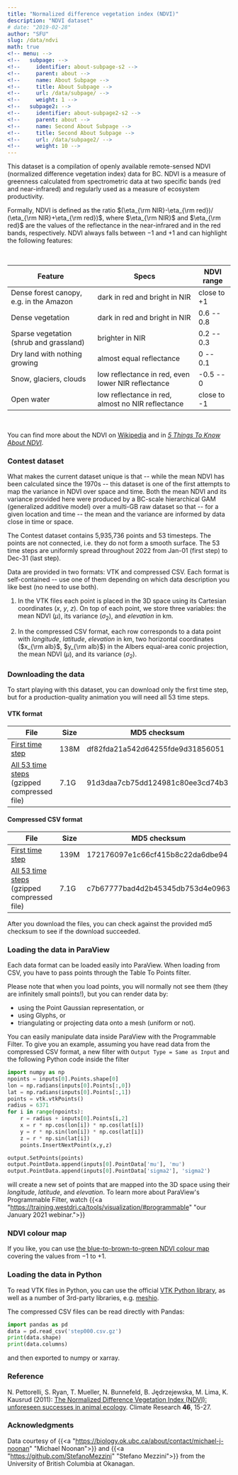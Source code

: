```yaml
---
title: "Normalized difference vegetation index (NDVI)"
description: "NDVI dataset"
# date: "2019-02-28"
author: "SFU"
slug: /data/ndvi
math: true
<!-- menu: -->
<!--   subpage: -->
<!--     identifier: about-subpage-s2 -->
<!--     parent: about -->
<!--     name: About Subpage -->
<!--     title: About Subpage -->
<!--     url: /data/subpage/ -->
<!--     weight: 1 -->
<!--   subpage2: -->
<!--     identifier: about-subpage2-s2 -->
<!--     parent: about -->
<!--     name: Second About Subpage -->
<!--     title: Second About Subpage -->
<!--     url: /data/subpage2/ -->
<!--     weight: 10 -->
---
```


This dataset is a compilation of openly available remote-sensed NDVI (normalized difference vegetation index)
data for BC. NDVI is a measure of greenness calculated from spectrometric data at two specific bands (red and
near-infrared) and regularly used as a measure of ecosystem productivity.

Formally, NDVI is defined as the ratio $(\eta_{\rm NIR}-\eta_{\rm red})/ (\eta_{\rm NIR}+\eta_{\rm red})$,
where $\eta_{\rm NIR}$ and $\eta_{\rm red}$ are the values of the reflectance in the near-infrared and in the
red bands, respectively. NDVI always falls between $-1$ and $+1$ and can highlight the following features:

<br>

<!-- with vegetation (dark in the red band and bright in the NIR) producing higher values closer to 1, dry land -->
<!-- with nothing growing having an NDVI of zero, open water (bright in the red and dark in the NIR) yielding an -->
<!-- NDVI of -1, and snow / glaciers and clouds producing somewhat negative values between -1 and 0 -->

| Feature | Specs | NDVI range |
| ------------- | --------------- | ----------------- |
| Dense forest canopy, e.g. in the Amazon | dark in red and bright in NIR | close to +1 |
| Dense vegetation | dark in red and bright in NIR | 0.6 -- 0.8 |
| Sparse vegetation (shrub and grassland) | brighter in NIR | 0.2 -- 0.3 |
| Dry land with nothing growing | almost equal reflectance | 0 -- 0.1 |
| Snow, glaciers, clouds | low reflectance in red, even lower NIR reflectance | -0.5 -- 0 |
| Open water | low reflectance in red, almost no NIR reflectance | close to -1 |

<br>

You can find more about the NDVI on
[Wikipedia](https://en.wikipedia.org/wiki/Normalized_difference_vegetation_index) and in
[*5 Things To Know About NDVI*](https://up42.com/blog/5-things-to-know-about-ndvi).




### Contest dataset

What makes the current dataset unique <!-- novel --> is that -- while the mean NDVI has been calculated since
the 1970s -- this dataset is one of the first attempts to map the variance in NDVI over space and time. Both
the mean NDVI and its variance provided here were produced by a BC-scale hierarchical GAM (generalized
additive model) over a multi-GB raw dataset so that -- for a given location and time -- the mean and the
variance are informed by data close in time or space.

<!-- <u>To be edited</u>: -->

The Contest dataset contains 5,935,736 points and 53 timesteps. The points are not connected, i.e. they do not
form a smooth surface. The 53 time steps are uniformly spread throughout 2022 from Jan-01 (first step) to
Dec-31 (last step).

Data are provided in two formats: VTK and compressed CSV. Each format is self-contained -- use one of them
depending on which data description you like best (no need to use both).

1. In the VTK files each point is placed in the 3D space using its Cartesian coordinates ($x$, $y$, $z$). On
   top of each point, we store three variables: the mean NDVI ($\mu$), its variance ($\sigma_2$), and
   *elevation* in km.

2. In the compressed CSV format, each row corresponds to a data point with *longitude*, *latitude*,
   *elevation* in km, two horizontal coordinates ($x_{\rm alb}$, $y_{\rm alb}$) in the Albers equal-area conic
   projection, the mean NDVI ($\mu$), and its variance ($\sigma_2$).





<!-- addition to regular geographic coordinates, for each point we provide two horizontal coordinates ($x_{\rm -->
<!-- alb}$, $y_{\rm alb}$) in the Albers projection. We feel that with the VTK format there is no need to provide -->
<!-- these, as you would typically load a VTK file into ParaView where *longitude*, *latitude*, and *elevation* -->
<!-- already map each point into the 3D space. -->





<!-- Please note that in the VTK files the elevation has been scaled down by 10X so that it displays nicely in -->
<!-- ParaView without manual re-scaling. -->






<!-- timesteps: day of year (doy) -->



  
<!-- - , every 16 days, either local (available now) or global scale (still in preparation) -->
<!-- - using statistical models to describe spatial and temporal trends in both the mean and variance in NDVI -->
<!-- - local mean and variance in ecosystem productivity as a function of space (maps) and time -->
<!-- - research aim: understand and describe trends in ecosystem productivity, and also whether ecosystems are -->
<!--   becoming more stochastic (unpredictable) -->
<!-- - BC data now: mean and variance in NDVI -->
<!-- - won't be able to fit the global models by the end of August -->









### Downloading the data

<!-- Data will be published here in mid-September. -->

To start playing with this dataset, you can download only the first time step, but for a production-quality
animation you will need all 53 time steps.

#### VTK format

| File   |  Size      |  MD5 checksum |
|--------|------------|---------------|
| [First time step](https://nextcloud.computecanada.ca/index.php/s/t6NmKEKPRDPBQCw) | 138M | df82fda21a542d64255fde9d31856051 |
| [All 53 time steps](https://nextcloud.computecanada.ca/index.php/s/dxgzCSyCEjpTm5k) (gzipped compressed file) | 7.1G | 91d3daa7cb75dd124981c80ee3cd74b3 |

#### Compressed CSV format

| File   |  Size      |  MD5 checksum |
|--------|------------|---------------|
| [First time step](https://nextcloud.computecanada.ca/index.php/s/4qgXR43pXq2qpck) | 139M | 172176097e1c66cf415b8c22da6dbe94 |
| [All 53 time steps](https://nextcloud.computecanada.ca/index.php/s/mkby6TdJB7bD5ji) (gzipped compressed file) | 7.1G | c7b67777bad4d2b45345db753d4e0963 |

After you download the files, you can check against the provided md5 checksum to see if the download
succeeded.






### Loading the data in ParaView

Each data format can be loaded easily into ParaView. When loading from CSV, you have to pass points through
the Table To Points filter.

Please note that when you load points, you will normally not see them (they are infinitely small points!), but
you can render data by:

- using the Point Gaussian representation, or
- using Glyphs, or
- triangulating or projecting data onto a mesh (uniform or not).

You can easily manipulate data inside ParaView with the Programmable Filter. To give you an example, assuming
you have read data from the compressed CSV format, a new filter with `Output Type = Same as Input` and the
following Python code inside the filter

```py
import numpy as np
npoints = inputs[0].Points.shape[0]
lon = np.radians(inputs[0].Points[:,0])
lat = np.radians(inputs[0].Points[:,1])
points = vtk.vtkPoints()
radius = 6371
for i in range(npoints):
    r = radius + inputs[0].Points[i,2]
    x = r * np.cos(lon[i]) * np.cos(lat[i])
    y = r * np.sin(lon[i]) * np.cos(lat[i])
    z = r * np.sin(lat[i])
    points.InsertNextPoint(x,y,z)

output.SetPoints(points)
output.PointData.append(inputs[0].PointData['mu'], 'mu')
output.PointData.append(inputs[0].PointData['sigma2'], 'sigma2')
```

will create a new set of points that are mapped into the 3D space using their *longitude*, *latitude*, and
*elevation*. To learn more about ParaView's Programmable Filter, watch {{<a
"https://training.westdri.ca/tools/visualization/#programmable" "our January 2021 webinar.">}}






### NDVI colour map

If you like, you can use [the blue-to-brown-to-green NDVI colour map](../../ndvi.json.gz) covering the values from $-1$ to $+1$.







### Loading the data in Python

To read VTK files in Python, you can use the official [VTK Python library](https://pypi.org/project/vtk), as
well as a number of 3rd-party libraries, e.g. [meshio](https://github.com/nschloe/meshio).

The compressed CSV files can be read directly with Pandas:

```py
import pandas as pd
data = pd.read_csv('step000.csv.gz')
print(data.shape)
print(data.columns)
```

and then exported to numpy or xarray.




### Reference

N. Pettorelli, S. Ryan, T. Mueller, N. Bunnefeld, B. Jędrzejewska, M. Lima, K. Kausrud (2011):
   [The Normalized Difference Vegetation Index (NDVI): unforeseen successes in animal ecology](http://dx.doi.org/10.3354/cr00936). Climate
   Research **46**, 15-27.




<!-- 1. M. H. Shahnas, W. R. Peltier, Z. Wu, R. Wentzcovitch (2011): [The high pressure electronic spin transition in iron: potential impacts upon mantle mixing](http://dx.doi.org/10.1029/2010JB007965). J. Geophys. Res. **116**, B08205 -->
<!-- 1. M. H. Shahnas, R. N. Pysklywec, and D. A. Yuen (2016): [Spawning superplumes from the midmantle: The impact of spin transitions in the mantle](https://doi.org/10.1002/2016GC006509). Geochemistry, Geophysics, Geosystems **17**, 4051-4063 -->
<!-- 1. M. H. Shahnas, D. A. Yuen, R.N. Pysklywec (2017): [Mid-mantle heterogeneities and iron spin transition in the lower mantle: Implications for mid-mantle slab stagnation](http://dx.doi.org/10.1016/j.epsl.2016.10.052). Earth and Planetary Science Letters **458**, 293–304 -->
<!-- 1. [Researcher's page](http://www.atmosp.physics.utoronto.ca/~shahnas/htmls/Research.htm) at the University of Toronto -->

### Acknowledgments

Data courtesy of {{<a "https://biology.ok.ubc.ca/about/contact/michael-j-noonan" "Michael Noonan">}} and {{<a
"https://github.com/StefanoMezzini" "Stefano Mezzini">}} from the University of British Columbia at Okanagan.



<!-- {{<a "link" "text">}} -->
